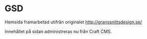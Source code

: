 # GSD

Hemsida framarbetad utifrån originalet http://granssnittsdesign.se/

Innehållet på sidan administreras nu från Craft CMS.


